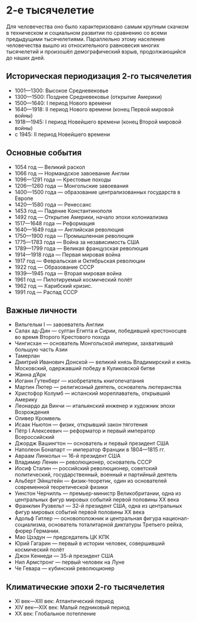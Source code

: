 # 2-е тысячелетие

Для человечества оно было характеризовано самым крупным скачком в техническом и
социальном развитии по сравнению со всеми предыдущими тысячелетиями.
Параллельно этому население человечества вышло из относительного равновесия
многих тысячелетий и произошёл демографический взрыв, продолжающийся до наших
дней.

## Историческая периодизация 2-го тысячелетия

*   1001—1300: Высокое Средневековье
*   1300—1500: Позднее Средневековье (открытие Америки)
*   1500—1640: I период Нового времени
*   1640—1918: II период Нового времени (конец Первой мировой войны)
*   1918—1945: I период Новейшего времени (конец Второй мировой войны)
*   с 1945: II период Новейшего времени

## Основные события

*   1054 год — Великий раскол
*   1066 год — Нормандское завоевание Англии
*   1096—1291 года — Крестовые походы
*   1206—1260 года — Монгольские завоевания
*   1400—1500 года — образование централизованных государств в Европе
*   1420—1580 года — Ренессанс
*   1453 год — Падение Константинополя
*   1492 год — Открытие Америки, начало эпохи колониализма
*   1517—1648 года — Реформация
*   1640—1649 года — Английская революция
*   1750—1900 года — Промышленная революция
*   1775—1783 года — Война за независимость США
*   1789—1799 года — Великая французская революция
*   1914—1918 года — Первая мировая война
*   1917 год — Февральская и Октябрьская революции
*   1922 год — Образование СССР
*   1939—1945 года — Вторая мировая война
*   1961 год — Пилотируемый космический полёт
*   1962 год — Карибский кризис.
*   1991 год — Распад СССР

## Важные личности

*   Вильгельм I — завоеватель Англии
*   Салах ад-Дин — султан Египта и Сирии, победивший крестоносцев во время
    Второго Крестового похода
*   Чингисхан — основатель Монгольской империи, захвативший большую часть Азии
*   Тамерлан
*   Дмитрий Иванович Донской — великий князь Владимирский и князь Московский,
    одержавший победу в Куликовской битве
*   Жанна д’Арк
*   Иоганн Гутенберг — изобретатель книгопечатания
*   Мартин Лютер — религиозный деятель, основатель лютеранства
*   Христофор Колумб — испанский мореплаватель, открывший Америку
*   Леонардо да Винчи — итальянский инженер и художник эпохи Возрождения
*   Оливер Кромвель
*   Исаак Ньютон — физик, открывший закон тяготения
*   Пётр I Алексеевич — реформатор и первый император Всероссийский
*   Джордж Вашингтон — основатель и первый президент США
*   Наполеон Бонапарт — император Франции в 1804—1815 гг.
*   Авраам Линкольн — 16-й президент США
*   Владимир Ленин — революционер, основатель СССР
*   Иосиф Сталин — российский революционер, советский политический,
    государственный, военный и партийный деятель
*   Альберт Эйнштейн — физик-теоретик, один из основателей современной
    теоретической физики
*   Уинстон Черчилль — премьер-министр Великобритании, одна из центральных
    фигур мировых событий первой половины XX века
*   Франклин Рузвельт — 32-й президент США, одна из центральных фигур мировых
    событий первой половины XX века
*   Адольф Гитлер — основоположник и центральная фигура национал-социализма,
    основатель тоталитарной диктатуры Третьего рейха, фюрер Германии.
*   Мао Цзэдун — председатель ЦК КПК
*   Юрий Гагарин — первый в истории человек, совершивший космический полёт
*   Джон Кеннеди — 35-й президент США
*   Нил Армстронг — первый человек на Луне
*   Че Гевара — кубинский революционер

## Климатические эпохи 2-го тысячелетия

*   XI век—XIII век: Атлантический период
*   XIV век—XIX век: Малый ледниковый период
*   XX век: Глобальное потепление
